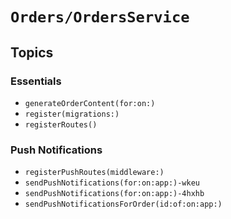 # ``Orders/OrdersService``

## Topics

### Essentials

- ``generateOrderContent(for:on:)``
- ``register(migrations:)``
- ``registerRoutes()``

### Push Notifications

- ``registerPushRoutes(middleware:)``
- ``sendPushNotifications(for:on:app:)-wkeu``
- ``sendPushNotifications(for:on:app:)-4hxhb``
- ``sendPushNotificationsForOrder(id:of:on:app:)``
